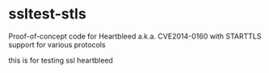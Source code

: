 ssltest-stls
============

Proof-of-concept code for Heartbleed a.k.a. CVE2014-0160 with STARTTLS support for various protocols

this is for testing ssl heartbleed
